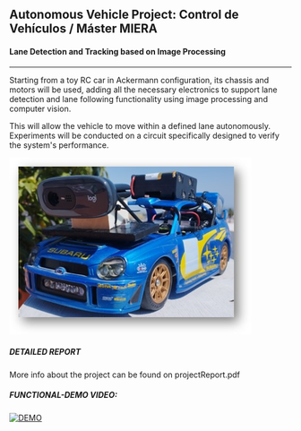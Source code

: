 ## Autonomous Vehicle Project: Control de Vehículos / Máster MIERA
#### Lane Detection and Tracking based on Image Processing
---
Starting from a toy RC car in Ackermann configuration, its chassis and motors will be used, adding all the necessary electronics to support lane detection and lane following functionality using image processing and computer vision. 

This will allow the vehicle to move within a defined lane autonomously. Experiments will be conducted on a circuit specifically designed to verify the system's performance.

![A](imgs/Imagen1.jpg)

##### DETAILED REPORT
More info about the project can be found on projectReport.pdf

##### FUNCTIONAL-DEMO VIDEO: 
[![DEMO](https://img.youtube.com/vi/KA64yNy_8x4/0.jpg)](https://www.youtube.com/watch?v=KA64yNy_8x4)


